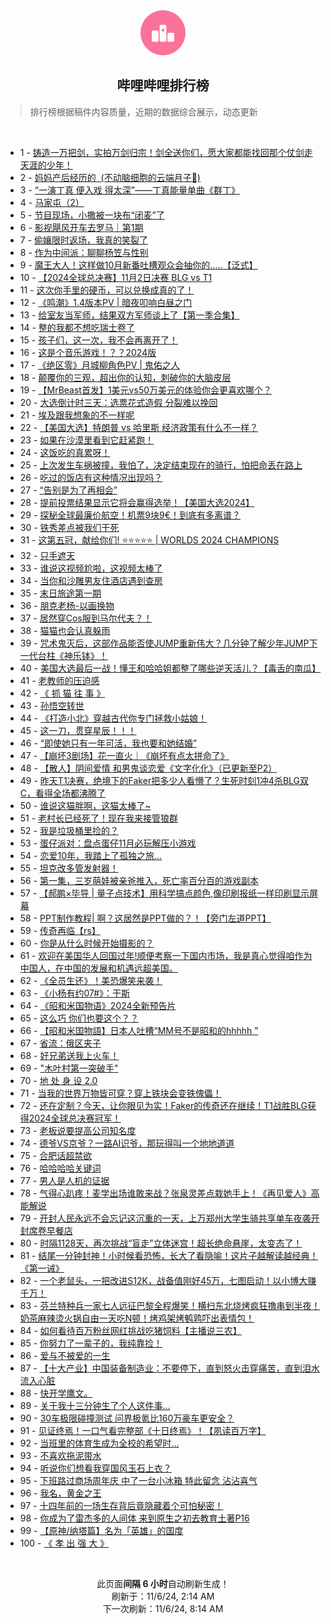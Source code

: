 <div align="center">
    <img src="./assets/icon_rank.png" alt="logo" />
    <h2>哔哩哔哩排行榜</h>
</div>

> 排行榜根据稿件内容质量，近期的数据综合展示，动态更新

<br />

<ul><li><span>1 - <a href=https://www.bilibili.com/BV1JLDwYTEzt>铸造一万把剑，实拍万剑归宗！剑全送你们，愿大家都能找回那个仗剑走天涯的少年！</a></span></li><li><span>2 - <a href=https://www.bilibili.com/BV1QgS6YwETd>妈妈产后经历的&nbsp;&nbsp;(不动脑细胞的云端月子🤰)</a></span></li><li><span>3 - <a href=https://www.bilibili.com/BV1Y7SWYpERP>“一演丁真&nbsp;便入戏&nbsp;得太深”——丁真能量单曲《群丁》</a></span></li><li><span>4 - <a href=https://www.bilibili.com/BV12dDhYYEDC>马家屯（2）</a></span></li><li><span>5 - <a href=https://www.bilibili.com/BV1tdSBYXE1w>节目现场，小撒被一块布“闭麦”了</a></span></li><li><span>6 - <a href=https://www.bilibili.com/BV1UxSyYqEJK>影视飓风开车去罗马｜第1期</a></span></li><li><span>7 - <a href=https://www.bilibili.com/BV1hvDPYAE6z>偷孃限时返场，我真的笑裂了</a></span></li><li><span>8 - <a href=https://www.bilibili.com/BV1BWSrYGEMs>作为中间派：聊聊杨笠与性别</a></span></li><li><span>9 - <a href=https://www.bilibili.com/BV1hSSBYoEsr>魔王大人！这样做10月新番吐槽观众会抽你的.....【泛式】</a></span></li><li><span>10 - <a href=https://www.bilibili.com/BV1fiS6Y5Ex1>【2024全球总决赛】11月2日决赛&nbsp;BLG&nbsp;vs&nbsp;T1</a></span></li><li><span>11 - <a href=https://www.bilibili.com/BV14bSdYNErh>这次你手里的硬币，可以兑换成真的了！</a></span></li><li><span>12 - <a href=https://www.bilibili.com/BV1gbS2Y5EVu>《鸣潮》1.4版本PV&nbsp;|&nbsp;暗夜叩响白昼之门</a></span></li><li><span>13 - <a href=https://www.bilibili.com/BV1YwSmYDEMn>给室友当军师，结果双方军师谈上了【第一季合集】</a></span></li><li><span>14 - <a href=https://www.bilibili.com/BV1iiDJYmEna>整的我都不想吃瑞士卷了</a></span></li><li><span>15 - <a href=https://www.bilibili.com/BV1LmSkY1EYW>孩子们，这一次，我不会再离开了！</a></span></li><li><span>16 - <a href=https://www.bilibili.com/BV1S3SBYXEVU>这是个音乐游戏！？？2024版</a></span></li><li><span>17 - <a href=https://www.bilibili.com/BV1B6DWYhEuN>《绝区零》月城柳角色PV&nbsp;|&nbsp;鬼佑之人</a></span></li><li><span>18 - <a href=https://www.bilibili.com/BV1g5DAYZEhg>颠覆你的三观，超出你的认知，刺破你的大脑皮层</a></span></li><li><span>19 - <a href=https://www.bilibili.com/BV1S5S6YbEeZ>【MrBeast首发】1美元vs50万美元的体验你会更喜欢哪个？</a></span></li><li><span>20 - <a href=https://www.bilibili.com/BV1wxSmYKEc7>大选倒计时三天：选票花式造假&nbsp;分裂难以挽回</a></span></li><li><span>21 - <a href=https://www.bilibili.com/BV1FiDAYCEEZ>埃及跟我想象的不一样呢</a></span></li><li><span>22 - <a href=https://www.bilibili.com/BV1a9DAYFEqo>【美国大选】特朗普&nbsp;vs&nbsp;哈里斯&nbsp;经济政策有什么不一样？</a></span></li><li><span>23 - <a href=https://www.bilibili.com/BV1fiDAYkEZD>如果在沙漠里看到它赶紧跑！</a></span></li><li><span>24 - <a href=https://www.bilibili.com/BV1nxSmYNEfF>这饭吃的真累呀！</a></span></li><li><span>25 - <a href=https://www.bilibili.com/BV175DnYQEah>上次发生车祸被撞，我怕了，决定结束现在的骑行，怕把命丢在路上</a></span></li><li><span>26 - <a href=https://www.bilibili.com/BV1APDpYTEYC>吃过的饭店有这种情况出现吗？</a></span></li><li><span>27 - <a href=https://www.bilibili.com/BV1bFSCYiE9B>“告别是为了再相会”</a></span></li><li><span>28 - <a href=https://www.bilibili.com/BV1dEDpYdE82>提前投票结果显示它将会赢得选举！【美国大选2024】</a></span></li><li><span>29 - <a href=https://www.bilibili.com/BV1HiS9YQEvp>探秘全球最廉价航空！机票9块9€！到底有多离谱？</a></span></li><li><span>30 - <a href=https://www.bilibili.com/BV1Q1DhYgEmo>铁秀差点被我们干死</a></span></li><li><span>31 - <a href=https://www.bilibili.com/BV1XdSkYuEoo>这第五冠，献给你们!&nbsp;⭐⭐⭐⭐⭐&nbsp;|&nbsp;WORLDS&nbsp;2024&nbsp;CHAMPIONS</a></span></li><li><span>32 - <a href=https://www.bilibili.com/BV1QAS1YGEp9>只手遮天</a></span></li><li><span>33 - <a href=https://www.bilibili.com/BV1h21uYaEN4>谁说这视频尬啦，这视频太棒了</a></span></li><li><span>34 - <a href=https://www.bilibili.com/BV15uDAYwE4i>当你和沙雕男友住酒店遇到查房</a></span></li><li><span>35 - <a href=https://www.bilibili.com/BV17WDPYrExd>末日旅途第一期</a></span></li><li><span>36 - <a href=https://www.bilibili.com/BV1jFSBYwEiy>朋克老杨-以画换物</a></span></li><li><span>37 - <a href=https://www.bilibili.com/BV17cS6YuETH>居然穿Cos服到马尔代夫？！</a></span></li><li><span>38 - <a href=https://www.bilibili.com/BV1zySyYsEsY>猫猫也会认真躲雨</a></span></li><li><span>39 - <a href=https://www.bilibili.com/BV1kkS2YeE3G>咒术鬼灭后，这部作品能否使JUMP重新伟大？几分钟了解少年JUMP下一代台柱《神乐钵》！</a></span></li><li><span>40 - <a href=https://www.bilibili.com/BV1XJS2YJEBy>美国大选最后一战！懂王和哈哈姐都整了哪些逆天活儿？【毒舌的南瓜】</a></span></li><li><span>41 - <a href=https://www.bilibili.com/BV1MbSyYiEV3>老教师的压迫感</a></span></li><li><span>42 - <a href=https://www.bilibili.com/BV15tSXYuEvG>《&nbsp;抓&nbsp;猫&nbsp;往&nbsp;事&nbsp;》</a></span></li><li><span>43 - <a href=https://www.bilibili.com/BV1LzSLYKEba>孙悟空转世</a></span></li><li><span>44 - <a href=https://www.bilibili.com/BV1KeSyYAEAJ>《打造小北》穿越古代你专门拯救小姑娘！</a></span></li><li><span>45 - <a href=https://www.bilibili.com/BV1FzDAYrETG>这一刀，贯穿星辰！！！</a></span></li><li><span>46 - <a href=https://www.bilibili.com/BV11VS1YvEw3>“即使她只有一年可活，我也要和她结婚”</a></span></li><li><span>47 - <a href=https://www.bilibili.com/BV11eSyYAEf4>【崩坏3剧场】花一直火｜《崩坏有点太拼命了》</a></span></li><li><span>48 - <a href=https://www.bilibili.com/BV14jSmYGERS>【散人】阴间爱情&nbsp;和男鬼谈恋爱《文字化化》（已更新至P2）</a></span></li><li><span>49 - <a href=https://www.bilibili.com/BV15iS1YSE7p>昨天T1决赛，绝境下的Faker把多少人看懵了？生死时刻1冲4杀BLG双C，看得全场都沸腾了</a></span></li><li><span>50 - <a href=https://www.bilibili.com/BV1oYS1YQEeL>谁说这猫胖啊，这猫太棒了~</a></span></li><li><span>51 - <a href=https://www.bilibili.com/BV1x5SmYkE3R>老村长已经死了！现在我来接管狼群</a></span></li><li><span>52 - <a href=https://www.bilibili.com/BV1txSdYTE7u>我是垃圾桶里捡的？</a></span></li><li><span>53 - <a href=https://www.bilibili.com/BV1XvDPYAE6K>蛋仔派对：盘点蛋仔11月必玩解压小游戏</a></span></li><li><span>54 - <a href=https://www.bilibili.com/BV1YQS6YPEkN>恋爱10年，我踏上了孤独之旅…</a></span></li><li><span>55 - <a href=https://www.bilibili.com/BV1sxDAYnEiz>坦克改多管发射器！</a></span></li><li><span>56 - <a href=https://www.bilibili.com/BV1n9DwYGEV7>第一集，三岁萌娃被亲爸推入，死亡率百分百的游戏副本</a></span></li><li><span>57 - <a href=https://www.bilibili.com/BV1j2SHYREeS>【郝鹏×毕导&nbsp;|&nbsp;量子点技术】用科学搞点颜色,像印刷报纸一样印刷显示屏幕</a></span></li><li><span>58 - <a href=https://www.bilibili.com/BV16NSZYbEK4>PPT制作教程|&nbsp;啊？这居然是PPT做的？！【旁门左道PPT】</a></span></li><li><span>59 - <a href=https://www.bilibili.com/BV1NbDAYEEuj>传奇再临【rs】</a></span></li><li><span>60 - <a href=https://www.bilibili.com/BV1j6DcYAE1t>你是从什么时候开始摄影的？</a></span></li><li><span>61 - <a href=https://www.bilibili.com/BV18ADJYgEUe>欢迎在美国华人回国过年!顺便考察一下国内市场，我是真心觉得咱作为中国人，在中国的发展和机遇远超美国。</a></span></li><li><span>62 - <a href=https://www.bilibili.com/BV1kgDwYrE6t>《全员生还》！美恐爆笑来袭！</a></span></li><li><span>63 - <a href=https://www.bilibili.com/BV1sYSdYaEuX>《小杨有约07#》：干斯</a></span></li><li><span>64 - <a href=https://www.bilibili.com/BV1enSqYZEZ9>《昭和米国物语》2024全新预告片</a></span></li><li><span>65 - <a href=https://www.bilibili.com/BV1v1S6YME3t>这么巧&nbsp;你们也要这个？？</a></span></li><li><span>66 - <a href=https://www.bilibili.com/BV1JxS1Y4EK3>【昭和米国物語】日本人吐槽“MM号不是昭和的hhhhh&nbsp;”</a></span></li><li><span>67 - <a href=https://www.bilibili.com/BV1GUDHY7ETn>省流：俄区夹子</a></span></li><li><span>68 - <a href=https://www.bilibili.com/BV1NuSRYFE2c>好兄弟送我上火车！</a></span></li><li><span>69 - <a href=https://www.bilibili.com/BV1qmSyYpE91>&quot;木叶村第一突破手&quot;</a></span></li><li><span>70 - <a href=https://www.bilibili.com/BV1WyDFY6EgW>地&nbsp;处&nbsp;身&nbsp;设&nbsp;2.0</a></span></li><li><span>71 - <a href=https://www.bilibili.com/BV1RoSyYjELv>当我的世界万物皆可穿？穿上铁块会变铁傀儡！</a></span></li><li><span>72 - <a href=https://www.bilibili.com/BV1Q5SkYTEbg>还在定制？今天，让你眼见为实！Faker的传奇还在继续！T1战胜BLG获得2024全球总决赛冠军！</a></span></li><li><span>73 - <a href=https://www.bilibili.com/BV1xnSBYmEAG>老板说要提高公司知名度</a></span></li><li><span>74 - <a href=https://www.bilibili.com/BV1u2SoYkEE5>德爷VS京爷？一路AI识爷，那玩得叫一个地地道道</a></span></li><li><span>75 - <a href=https://www.bilibili.com/BV1kqSdYfEvm>合肥话超禁欲</a></span></li><li><span>76 - <a href=https://www.bilibili.com/BV1RQSyYSESo>哈哈哈哈关键词</a></span></li><li><span>77 - <a href=https://www.bilibili.com/BV1KeSyYAEAx>男人是人机的证据</a></span></li><li><span>78 - <a href=https://www.bilibili.com/BV1S5S6YbEow>气得心趴疼！麦学出场谁敢来战？张泉灵差点栽她手上！《再见爱人》高能解说</a></span></li><li><span>79 - <a href=https://www.bilibili.com/BV1qxDPYgEuW>开封人民永远不会忘记这沉重的一天，上万郑州大学生骑共享单车夜袭开封席卷早餐店</a></span></li><li><span>80 - <a href=https://www.bilibili.com/BV1pTDpYNE5i>时隔1128天，再次挑战“盲走”立体迷宫！超长绝命悬崖，太变态了！</a></span></li><li><span>81 - <a href=https://www.bilibili.com/BV1KRDJYvEjN>结尾一分钟封神！小时候看恐怖，长大了看隐喻！这片子越解读越经典！《第一诫》</a></span></li><li><span>82 - <a href=https://www.bilibili.com/BV1jcDAYqEre>一个老鼠头，一把改进S12K，战备值刚好45万，七图启动！以小博大赚千万！</a></span></li><li><span>83 - <a href=https://www.bilibili.com/BV1B7DpYtE4n>芬兰特种兵一家七人远征巴黎全程爆笑！横扫东北烧烤疯狂撸串到半夜！奶茶麻辣烫火锅自由一天吃N顿！烤鸡架烤鹌鹑吓出表情包！</a></span></li><li><span>84 - <a href=https://www.bilibili.com/BV1PoS1YKEfS>如何看待百万粉丝网红挑战吃猪饲料【主播说三农】</a></span></li><li><span>85 - <a href=https://www.bilibili.com/BV1p2SzYUEfh>你努力了一辈子的，我纯靠捡！</a></span></li><li><span>86 - <a href=https://www.bilibili.com/BV1m7SBYUEeK>爱与不被爱的一生</a></span></li><li><span>87 - <a href=https://www.bilibili.com/BV1MwDPYdE1s>【十大产业】中国装备制造业：不要停下，直到怒火击穿痛苦，直到泪水流入心脏</a></span></li><li><span>88 - <a href=https://www.bilibili.com/BV1DoDAYFEYB>快开学鹰文。</a></span></li><li><span>89 - <a href=https://www.bilibili.com/BV1uASRYPEA1>关于我十三分钟生了个人这件事…</a></span></li><li><span>90 - <a href=https://www.bilibili.com/BV1UxSdYTERr>30车极限碰撞测试&nbsp;问界极氪比160万豪车更安全？</a></span></li><li><span>91 - <a href=https://www.bilibili.com/BV1SjDAY4EmH>见证终焉！一口气看完整部《十日终焉》！【夙读百万字】</a></span></li><li><span>92 - <a href=https://www.bilibili.com/BV1ngSzYVEqJ>当班里的体育生成为全校的希望时...</a></span></li><li><span>93 - <a href=https://www.bilibili.com/BV1WpSmYTEh7>不喜欢拖泥带水</a></span></li><li><span>94 - <a href=https://www.bilibili.com/BV1WVSCYoETj>听说你们想看我穿国风玉石上衣？</a></span></li><li><span>95 - <a href=https://www.bilibili.com/BV1fBDcYeEJv>下班路过商场周年庆&nbsp;中了一台小冰箱&nbsp;特此留念&nbsp;沾沾喜气</a></span></li><li><span>96 - <a href=https://www.bilibili.com/BV1x1DwYmE5f>我名，黄金之王</a></span></li><li><span>97 - <a href=https://www.bilibili.com/BV1oyDAYTEQe>十四年前的一场生存背后竟隐藏着个可怕秘密！</a></span></li><li><span>98 - <a href=https://www.bilibili.com/BV1ScDPYxEFE>你成为了雷杰多的人间体&nbsp;来到原生之初去教育土著P16</a></span></li><li><span>99 - <a href=https://www.bilibili.com/BV1UaDnYuEjp>【原神/纳塔篇】名为「英雄」的国度</a></span></li><li><span>100 - <a href=https://www.bilibili.com/BV1r5DPY2E5H>《&nbsp;孝&nbsp;出&nbsp;强&nbsp;大&nbsp;》</a></span></li></ul>

<br />

<p align=center>此页面<strong>间隔 6 小时</strong>自动刷新生成！<br>刷新于：11/6/24, 2:14 AM<br>下一次刷新：11/6/24, 8:14 AM</p>
